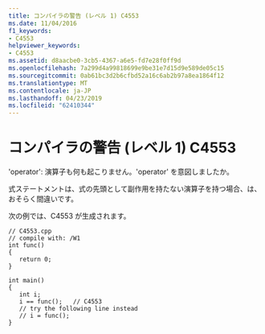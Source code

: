 ```yaml
---
title: コンパイラの警告 (レベル 1) C4553
ms.date: 11/04/2016
f1_keywords:
- C4553
helpviewer_keywords:
- C4553
ms.assetid: d8aacbe0-3cb5-4367-a6e5-fd7e28f0ff9d
ms.openlocfilehash: 7a299d4a99818699e9be31e7d15d9e589de05c15
ms.sourcegitcommit: 0ab61bc3d2b6cfbd52a16c6ab2b97a8ea1864f12
ms.translationtype: MT
ms.contentlocale: ja-JP
ms.lasthandoff: 04/23/2019
ms.locfileid: "62410344"
---
```

# <a name="compiler-warning-level-1-c4553"></a>コンパイラの警告 (レベル 1) C4553

'operator': 演算子も何も起こりません。'operator' を意図しましたか。

式ステートメントは、式の先頭として副作用を持たない演算子を持つ場合、は、おそらく間違いです。

次の例では、C4553 が生成されます。

```
// C4553.cpp
// compile with: /W1
int func()
{
   return 0;
}

int main()
{
   int i;
   i == func();   // C4553
   // try the following line instead
   // i = func();
}
```